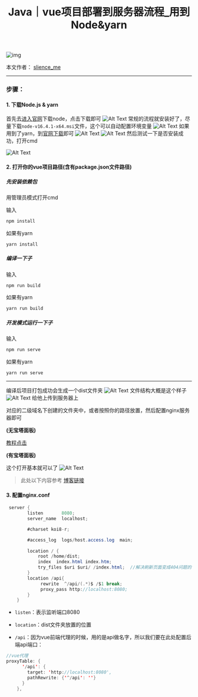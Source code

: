 ﻿---
layout: post
title: Java｜vue项目部署到服务器流程_用到Node&yarn
categories: [Java]
description: 【较全面已成功部署】vue项目部署到服务器流程_用到Node&yarn
keywords: 编程语言, Java
mermaid: false
sequence: false
flow: false
mathjax: false
mindmap: false
mindmap2: false
---

![img](/images/posts/logo_slienceme3.png)

本文作者： [slience_me](https://slienceme.cn/)

---

### 步骤：
#### 1. 下载Node.js & yarn

首先去[进入官网](https://nodejs.org/en/)下载node，点击下载即可
![Alt Text](/images/posts/20210708205624567.png)
常规的流程就安装好了，尽量下载`node-v16.4.1-x64.msi`文件，这个可以自动配置环境变量
![Alt Text](/images/posts/20210708205645176.png)
如果用到了yarn，到[官网下载](https://yarn.bootcss.com/docs/install/#windows-stable)即可
![Alt Text](/images/posts/20210708210402669.png)
![Alt Text](/images/posts/20210708210429451.png)
然后测试一下是否安装成功，打开cmd

![Alt Text](/images/posts/20210708210632376.png)
#### 2. 打开你的vue项目路径(含有package.json文件路径)
##### 先安装依赖包
用管理员模式打开cmd

输入
```java
npm install
```
如果有yarn
```java
yarn install
```
##### 编译一下子
输入
```java
npm run build
```
如果有yarn
```java
yarn run build
```
##### 开发模式运行一下子
输入
```java
npm run serve
```
如果有yarn
```java
yarn run serve
```
----
编译后项目打包成功会生成一个dist文件夹
![Alt Text](/images/posts/20210708211538549.png)
文件结构大概是这个样子
![Alt Text](/images/posts/20210708211914533.png)
给他上传到服务器上

对应的二级域名下创建的文件夹中，或者按照你的路径放置，然后配置nginx服务器即可

**(无宝塔面板)**

[教程点击](https://blog.csdn.net/Slience_me/article/details/118566951)

**(有宝塔面板)**

这个打开基本就可以了
![Alt Text](/images/posts/20210708212953314.png)

> 此处以下内容参考 [博客链接](https://www.cnblogs.com/theory/p/13437570.html)

#### 3. 配置nginx.conf

```java
 server {
        listen       8080;
        server_name  localhost;

        #charset koi8-r;

        #access_log  logs/host.access.log  main;
        
        location / {
            root /home/dist;
            index  index.html index.htm;
            try_files $uri $uri/ /index.html;  //解决刷新页面变成404问题的代码
        }
        location /api{
             rewrite  ^/api/(.*)$ /$1 break;
             proxy_pass http://localhost:8080;
        }
    }
```

   
- `listen`：表示监听端口8080

- `location`：dist文件夹放置的位置

- `/api`：因为vue前端代理的时候，用的是api做名字，所以我们要在此处配置后端api端口：

```java
//vue代理
proxyTable: {
      '/api': {
        target: 'http://localhost:8080',
        pathRewrite: {'^/api': ''}
      }
    },
```

